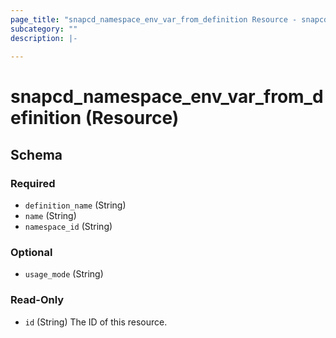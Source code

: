 ```yaml
---
page_title: "snapcd_namespace_env_var_from_definition Resource - snapcd"
subcategory: ""
description: |-
  
---
```


# snapcd_namespace_env_var_from_definition (Resource)






<!-- schema generated by tfplugindocs -->
## Schema

### Required

- `definition_name` (String)
- `name` (String)
- `namespace_id` (String)

### Optional

- `usage_mode` (String)

### Read-Only

- `id` (String) The ID of this resource.
